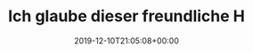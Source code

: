 ---
retweeted: false
source: <a href="http://www.samruston.co.uk" rel="nofollow">Flamingo for Android</a>
entities:
  user_mentions:
  - name: eBay Deutschland
    screen_name: eBayDE
    indices:
    - '68'
    - '75'
    id_str: '15442374'
    id: '15442374'
  urls: []
  symbols: []
  media:
  - expanded_url: https://twitter.com/bascht/status/1204507364378005504/photo/1
    indices:
    - '138'
    - '161'
    url: https://t.co/w09Jm1r9fA
    media_url: http://pbs.twimg.com/media/ELdFEFbWwAMj4sp.jpg
    id_str: '1204507361823604739'
    id: '1204507361823604739'
    media_url_https: https://pbs.twimg.com/media/ELdFEFbWwAMj4sp.jpg
    sizes:
      small:
        w: '314'
        h: '680'
        resize: fit
      medium:
        w: '554'
        h: '1200'
        resize: fit
      large:
        w: '945'
        h: '2048'
        resize: fit
      thumb:
        w: '150'
        h: '150'
        resize: crop
    type: photo
    display_url: pic.twitter.com/w09Jm1r9fA
  hashtags: []
display_text_range:
- '0'
- '161'
favorite_count: '0'
id_str: '1204507364378005504'
truncated: false
retweet_count: '0'
id: '1204507364378005504'
possibly_sensitive: false
created_at: Tue Dec 10 21:05:08 +0000 2019
favorited: false
full_text: "Ich glaube dieser freundliche Hinweis gilt den Entwickler*innen der [@eBayDE](https://twitter.com/eBayDE)
  App, aber als freundlicher User leite ich das gerne weiter. \U0001F603"
lang: de
extended_entities:
  media:
  - expanded_url: https://twitter.com/bascht/status/1204507364378005504/photo/1
    indices:
    - '138'
    - '161'
    url: https://t.co/w09Jm1r9fA
    media_url: http://pbs.twimg.com/media/ELdFEFbWwAMj4sp.jpg
    id_str: '1204507361823604739'
    id: '1204507361823604739'
    media_url_https: https://pbs.twimg.com/media/ELdFEFbWwAMj4sp.jpg
    sizes:
      small:
        w: '314'
        h: '680'
        resize: fit
      medium:
        w: '554'
        h: '1200'
        resize: fit
      large:
        w: '945'
        h: '2048'
        resize: fit
      thumb:
        w: '150'
        h: '150'
        resize: crop
    type: photo
    display_url: pic.twitter.com/w09Jm1r9fA
tags:
- pesos:twitter
date: '2019-12-10T21:05:08+00:00'
src: https://twitter.com/bascht/status/1204507364378005504
original_url: https://twitter.com/bascht/status/1204507364378005504
type: twitter_tweet
media_url: https://img.bascht.com/twitter/pbs.twimg.com/media/ELdFEFbWwAMj4sp.jpg
text: "Ich glaube dieser freundliche Hinweis gilt den Entwickler*innen der [@eBayDE](https://twitter.com/eBayDE)
  App, aber als freundlicher User leite ich das gerne weiter. \U0001F603"
title: Ich glaube dieser freundliche H

---